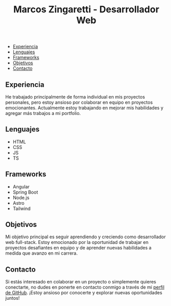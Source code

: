 <header>
    <h1>Marcos Zingaretti - Desarrollador Web</h1>
  </header>

  <nav>
    <ul>
      <li><a href="#experiencia">Experiencia</a></li>
      <li><a href="#lenguajes">Lenguajes</a></li>
      <li><a href="#frameworks">Frameworks</a></li>
      <li><a href="#objetivos">Objetivos</a></li>
      <li><a href="#contacto">Contacto</a></li>
    </ul>
  </nav>

  <section id="experiencia">
    <h2>Experiencia</h2>
    <p>
      He trabajado principalmente de forma individual en mis proyectos personales,
      pero estoy ansioso por colaborar en equipo en proyectos emocionantes.
      Actualmente estoy trabajando en mejorar mis habilidades y agregar más
      trabajos a mi portfolio.
    </p>
  </section>

  <section id="lenguajes">
    <h2>Lenguajes</h2>
    <ul>
      <li>HTML</li>
      <li>CSS</li>
      <li>JS</li>
      <li>TS</li>     
    </ul>
  </section>

  <section id="frameworks">
    <h2>Frameworks</h2>
    <ul>
      <li>Angular</li>
      <li>Spring Boot</li>
      <li>Node.js</li>
      <li>Astro</li>
      <li>Tailwind</li>
    </ul>
  </section>

  <section id="objetivos">
    <h2>Objetivos</h2>
    <p>
      Mi objetivo principal es seguir aprendiendo y creciendo como desarrollador
      web full-stack. Estoy emocionado por la oportunidad de trabajar en proyectos
      desafiantes en equipo y de aprender nuevas habilidades a medida que avanzo
      en mi carrera.
    </p>
  </section>

  <section id="contacto">
    <h2>Contacto</h2>
    <p>
      Si estás interesado en colaborar en un proyecto o simplemente quieres
      conectarte, no dudes en ponerte en contacto conmigo a través de mi
      <a href="https://github.com/tu_usuario_de_GitHub">perfil de GitHub</a>.
      ¡Estoy ansioso por conocerte y explorar nuevas oportunidades juntos!
    </p>
  </section>
